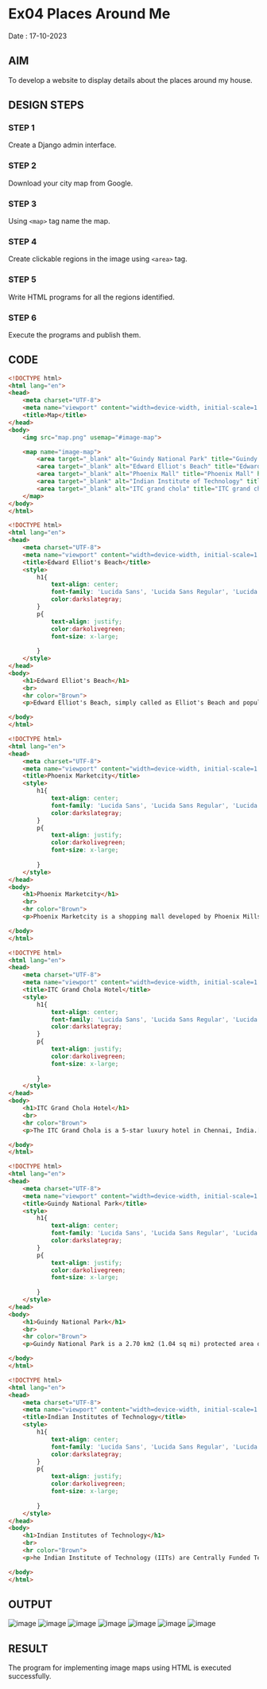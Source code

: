 # Ex04 Places Around Me

Date : 17-10-2023

## AIM
To develop a website to display details about the places around my house.

## DESIGN STEPS

### STEP 1
Create a Django admin interface.

### STEP 2
Download your city map from Google.

### STEP 3
Using ```<map>``` tag name the map.

### STEP 4
Create clickable regions in the image using ```<area>``` tag.

### STEP 5
Write HTML programs for all the regions identified.

### STEP 6
Execute the programs and publish them.

## CODE

```html
<!DOCTYPE html>
<html lang="en">
<head>
    <meta charset="UTF-8">
    <meta name="viewport" content="width=device-width, initial-scale=1.0">
    <title>Map</title>
</head>
<body>
    <img src="map.png" usemap="#image-map">

    <map name="image-map">
        <area target="_blank" alt="Guindy National Park" title="Guindy National Park" href="park.html" coords="874,649,1028,721" shape="rect">
        <area target="_blank" alt="Edward Elliot's Beach" title="Edward Elliot's Beach" href="beach.html" coords="1642,713,1918,779" shape="rect">
        <area target="_blank" alt="Phoenix Mall" title="Phoenix Mall" href="mall.html" coords="548,879,764,945" shape="rect">
        <area target="_blank" alt="Indian Institute of Technology" title="Indian Institute of Technology" href="IIT.html" coords="903,852,1099,918" shape="rect">
        <area target="_blank" alt="ITC grand chola" title="ITC grand chola" href="itc.html" coords="755,490,904,580" shape="rect">
    </map>
</body>
</html>
```

```html
<!DOCTYPE html>
<html lang="en">
<head>
    <meta charset="UTF-8">
    <meta name="viewport" content="width=device-width, initial-scale=1.0">
    <title>Edward Elliot's Beach</title>
    <style>
        h1{
            text-align: center;
            font-family: 'Lucida Sans', 'Lucida Sans Regular', 'Lucida Grande', 'Lucida Sans Unicode', Geneva, Verdana, sans-serif;
            color:darkslategray;
        }
        p{
            text-align: justify;
            color:darkolivegreen;
            font-size: x-large;
            
        }
    </style>
</head>
<body>
    <h1>Edward Elliot's Beach</h1>
    <br>
    <hr color="Brown">
    <p>Edward Elliot's Beach, simply called as Elliot's Beach and popularly known as Besant Nagar Beach or the Bessie, is a natural urban beach located in the Besant Nagar neighbourhood of Chennai, Tamil Nadu, India. It is located next to the southern tip of the Marina Beach,[1] and was named after Edward Elliot, a chief magistrate and superintendent of police of the Madras Presidency in colonial India.[2] It has the Shrine of Our Lady of Good Health—also known as Annai Vailankanni Church—on its shore, and the Ashtalakshmi Temple nearby.</p>

</body>
</html>
```

```html
<!DOCTYPE html>
<html lang="en">
<head>
    <meta charset="UTF-8">
    <meta name="viewport" content="width=device-width, initial-scale=1.0">
    <title>Phoenix Marketcity</title>
    <style>
        h1{
            text-align: center;
            font-family: 'Lucida Sans', 'Lucida Sans Regular', 'Lucida Grande', 'Lucida Sans Unicode', Geneva, Verdana, sans-serif;
            color:darkslategray;
        }
        p{
            text-align: justify;
            color:darkolivegreen;
            font-size: x-large;
            
        }
    </style>
</head>
<body>
    <h1>Phoenix Marketcity</h1>
    <br>
    <hr color="Brown">
    <p>Phoenix Marketcity is a shopping mall developed by Phoenix Mills Limited located in Chennai, Tamil Nadu, India. It was opened in January 2013[1] and is the 2nd largest mall in the city. It was the fourth largest mall in India in 2018. It has a built up area of 1,000,000 square feet. Also there is a Palladium mall situated right next to it.</p>

</body>
</html>
```

```html
<!DOCTYPE html>
<html lang="en">
<head>
    <meta charset="UTF-8">
    <meta name="viewport" content="width=device-width, initial-scale=1.0">
    <title>ITC Grand Chola Hotel</title>
    <style>
        h1{
            text-align: center;
            font-family: 'Lucida Sans', 'Lucida Sans Regular', 'Lucida Grande', 'Lucida Sans Unicode', Geneva, Verdana, sans-serif;
            color:darkslategray;
        }
        p{
            text-align: justify;
            color:darkolivegreen;
            font-size: x-large;
            
        }
    </style>
</head>
<body>
    <h1>ITC Grand Chola Hotel</h1>
    <br>
    <hr color="Brown">
    <p>The ITC Grand Chola is a 5-star luxury hotel in Chennai, India.[4] It is located in Guindy, opposite SPIC building and along the same row of buildings as Ashok Leyland Towers. The building, designed by Singapore-based SRSS Architects, is of mixed-use development with three separate wings and is themed after traditional Dravidian architecture of the Chola dynasty.[5] The hotel is the ninth hotel in The Luxury Collection brand</p>

</body>
</html>
```

```html
<!DOCTYPE html>
<html lang="en">
<head>
    <meta charset="UTF-8">
    <meta name="viewport" content="width=device-width, initial-scale=1.0">
    <title>Guindy National Park</title>
    <style>
        h1{
            text-align: center;
            font-family: 'Lucida Sans', 'Lucida Sans Regular', 'Lucida Grande', 'Lucida Sans Unicode', Geneva, Verdana, sans-serif;
            color:darkslategray;
        }
        p{
            text-align: justify;
            color:darkolivegreen;
            font-size: x-large;
            
        }
    </style>
</head>
<body>
    <h1>Guindy National Park</h1>
    <br>
    <hr color="Brown">
    <p>Guindy National Park is a 2.70 km2 (1.04 sq mi) protected area of Tamil Nadu, located in Chennai, India, is the 8th-smallest National Park of India and one of the very few national parks situated inside a city. The park is an extension of the grounds surrounding Raj Bhavan, formerly known as the 'Guindy Lodge', the official residence of the governor of Tamil Nadu, India. It extends deep inside the governor's estate, enclosing beautiful forests, scrub lands, lakes and streams.</p>

</body>
</html>
```

```html
<!DOCTYPE html>
<html lang="en">
<head>
    <meta charset="UTF-8">
    <meta name="viewport" content="width=device-width, initial-scale=1.0">
    <title>Indian Institutes of Technology</title>
    <style>
        h1{
            text-align: center;
            font-family: 'Lucida Sans', 'Lucida Sans Regular', 'Lucida Grande', 'Lucida Sans Unicode', Geneva, Verdana, sans-serif;
            color:darkslategray;
        }
        p{
            text-align: justify;
            color:darkolivegreen;
            font-size: x-large;
            
        }
    </style>
</head>
<body>
    <h1>Indian Institutes of Technology</h1>
    <br>
    <hr color="Brown">
    <p>he Indian Institute of Technology (IITs) are Centrally Funded Technical Institutes located across India. They are under the ownership of the Ministry of Education of the Government of India and are governed by the Institutes of Technology Act, 1961. The Act declares them as Institutes of National Importance and lays down their powers, duties, and framework for governance as the country's premier institutions in the field of technology.</p>

</body>
</html>
```

## OUTPUT
![image](https://github.com/knight7080/NearMe/assets/88542035/bbc8e717-44de-474d-a34b-51b8b6f52d70)
![image](https://github.com/knight7080/NearMe/assets/88542035/be6cd0e3-4918-4e58-8d34-88499cf7b18d)
![image](https://github.com/knight7080/NearMe/assets/88542035/b4b3a2a8-f45f-4891-82ca-63f10d786857)
![image](https://github.com/knight7080/NearMe/assets/88542035/35164b7a-5b12-40a3-b909-c2463c4ec0e3)
![image](https://github.com/knight7080/NearMe/assets/88542035/5b8f0258-c732-4749-af9c-22420666f571)
![image](https://github.com/knight7080/NearMe/assets/88542035/c84e35c0-989e-4b33-8163-bb9c359429c8)
![image](https://github.com/knight7080/NearMe/assets/88542035/1be99215-e281-4de7-aa71-8be026d08d85)







## RESULT
The program for implementing image maps using HTML is executed successfully.
